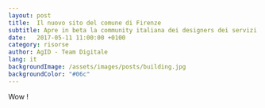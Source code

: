 ```yaml
---
layout: post
title:  Il nuovo sito del comune di Firenze
subtitle: Apre in beta la community italiana dei designers dei servizi pubblici digitali
date:   2017-05-11 11:00:00 +0100
category: risorse
author: AgID - Team Digitale
lang: it
backgroundImage: /assets/images/posts/building.jpg
backgroundColor: "#06c"
---
```


Wow !
